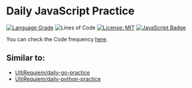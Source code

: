 # Daily JavaScript Practice

[![Language Grade](https://img.shields.io/lgtm/grade/javascript/g/UltiRequiem/daily-js-practice.svg?logo=lgtm&logoWidth=18)](https://lgtm.com/projects/g/UltiRequiem/daily-js-practive/context:javascript)
![Lines of Code](https://img.shields.io/tokei/lines/github.com/UltiRequiem/daily-js-practice?color=blue&label=Total%20Lines)
[![License: MIT](https://black.readthedocs.io/en/stable/_static/license.svg)](https://github.com/UltiRequiem/daily-js-practice/blob/main/LICENSE)
[![JavaScript Badge](https://img.shields.io/badge/JavaScript%20is-Cool-1f425f.svg)](https://www.javascript.com)

You can check the Code frequency [here](https://github.com/UltiRequiem/daily-js-practice/graphs/code-frequency).

## Similar to:

- [UltiRequiem/daily-go-practice](https://github.com/UltiRequiem/daily-go-practice)
- [UltiRequiem/daily-python-practice](https://github.com/UltiRequiem/daily-python-practice)
